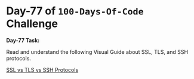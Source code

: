  # Day-77 of `100-Days-Of-Code` Challenge

 **Day-77 Task:**

 Read and understand the following Visual Guide about SSL, TLS, and SSH protocols.

 [SSL vs TLS vs SSH Protocols](https://roadmap.sh/guides/ssl-tls-https-ssh)
